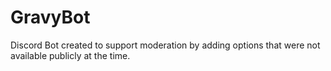# GravyBot
Discord Bot created to support moderation by adding options that were not available publicly at the time.
